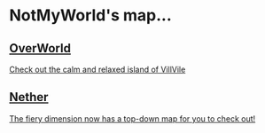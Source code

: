 # NotMyWorld's map...

## [OverWorld](https://miqumi.github.io/map/NotMyWorld/overworld)
[Check out the calm and relaxed island of VillVile](https://miqumi.github.io/map/NotMyWorld/overworld)

## [Nether](https://miqumi.github.io/map/NotMyWorld/nether)
[The fiery dimension now has a top-down map for you to check out!](https://miqumi.github.io/map/NotMyWorld/nether)